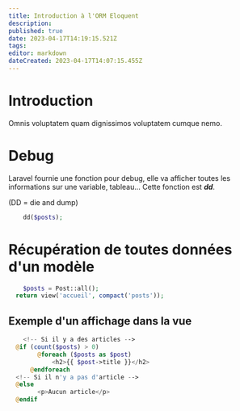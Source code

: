 ```yaml
---
title: Introduction à l'ORM Eloquent
description: 
published: true
date: 2023-04-17T14:19:15.521Z
tags: 
editor: markdown
dateCreated: 2023-04-17T14:07:15.455Z
---
```


# Introduction
Omnis voluptatem quam dignissimos voluptatem cumque nemo.

# Debug
Laravel fournie une fonction pour debug, elle va afficher toutes les informations sur une variable, tableau... Cette fonction est ***dd***.

(DD = die and dump)
```php
	dd($posts);
```

# Récupération de toutes données d'un modèle
```php
	$posts = Post::all();
  return view('accueil', compact('posts'));
```

## Exemple d'un affichage dans la vue
```php
	<!-- Si il y a des articles -->
  @if (count($posts) > 0)
  		@foreach ($posts as $post)
      		<h2>{{ $post->title }}</h2>
      @endforeach
  <!-- Si il n'y a pas d'article -->
  @else
  		<p>Aucun article</p>
  @endif
```
